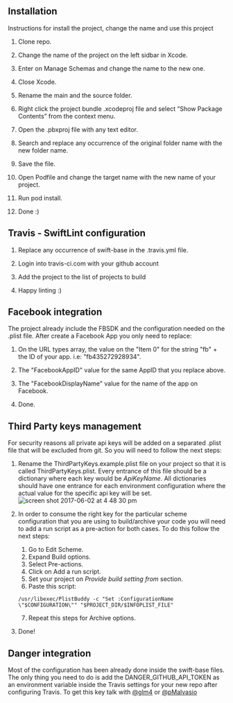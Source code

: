 ## Installation

Instructions for install the project, change the name and use this project

1) Clone repo.

2) Change the name of the project on the left sidbar in Xcode.

3) Enter on Manage Schemas and change the name to the new one.

4) Close Xcode.

5) Rename the main and the source folder.

6) Right click the project bundle .xcodeproj file and select “Show Package Contents” from the context menu.

7) Open the .pbxproj file with any text editor.

8) Search and replace any occurrence of the original folder name with the new folder name.

9) Save the file.

10) Open Podfile and change the target name with the new name of your project.

11) Run pod install.

12) Done :)

## Travis - SwiftLint configuration

1) Replace any occurrence of swift-base in the .travis.yml file.

2) Login into travis-ci.com with your github account

3) Add the project to the list of projects to build

4) Happy linting :)

## Facebook integration

The project already include the FBSDK and the configuration needed on the .plist file. After create a Facebook App you only need to replace:

1) On the URL types array, the value on the "Item 0" for the string "fb" + the ID of your app. i.e: "fb435272928934".

2) The "FacebookAppID" value for the same AppID that you replace above.

3) The "FacebookDisplayName" value for the name of the app on Facebook.

4) Done.

## Third Party keys management 

For security reasons all private api keys will be added on a separated .plist file that will be excluded from git. So you will need to follow the next steps:

1) Rename the ThirdPartyKeys.example.plist file on your project so that it is called ThirdPartyKeys.plist.
  Every entrance of this file should be a dictionary where each key would be *ApiKeyName*. 
  All dictionaries should have one entrance for each environment configuration where the actual value for the specific api key will be set.
  ![screen shot 2017-06-02 at 4 48 30 pm](https://cloud.githubusercontent.com/assets/16453725/26742399/e39db67a-47b3-11e7-9ce6-fd2c894748dd.png)

3) In order to consume the right key for the particular scheme configuration that you are using to build/archive your code you will need to add a run script as a pre-action for both cases. To do this follow the next steps: 
    1. Go to Edit Scheme.
    2. Expand Build options.
    3. Select Pre-actions.
    4. Click on Add a run script.
    5. Set your project on *Provide build setting from* section.
    6. Paste this script:
    ```
    /usr/libexec/PlistBuddy -c "Set :ConfigurationName \"$CONFIGURATION\"" "$PROJECT_DIR/$INFOPLIST_FILE"
    ```
    7. Repeat this steps for Archive options.

4) Done!

## Danger integration

Most of the configuration has been already done inside the swift-base files. The only thing you need to do is add the DANGER_GITHUB_API_TOKEN as an environment variable inside the Travis settings for your new repo after configuring Travis. To get this key talk with [@glm4](https://github.com/glm4) or [@pMalvasio](https://github.com/pmalvasio)
